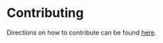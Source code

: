 # Contributing

Directions on how to contribute can be found [here](https://poly-hammer.github.io/BlenderTools/contributing/development/).